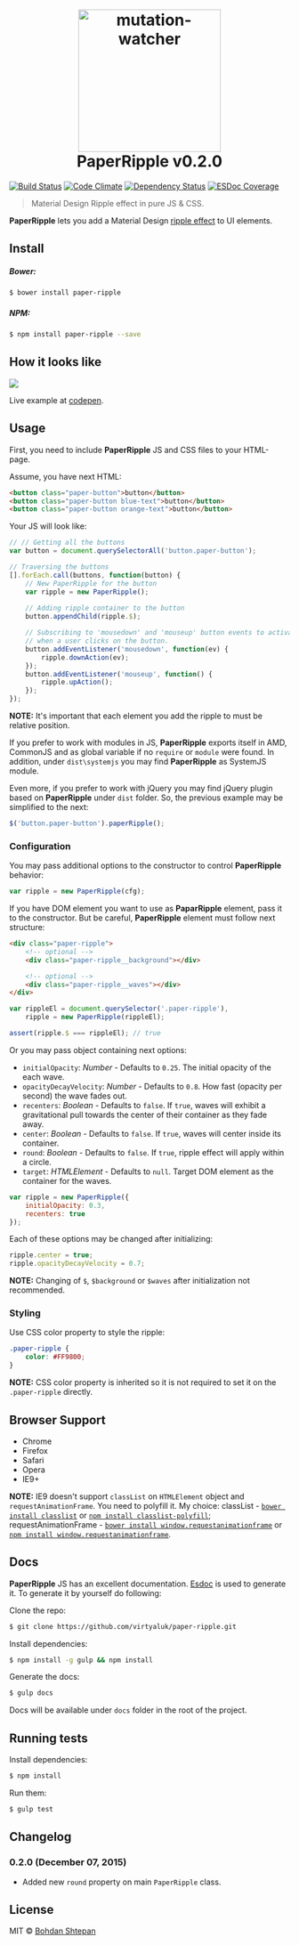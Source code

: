 <h1 align="center">
	<img width="256" src="https://raw.githubusercontent.com/virtyaluk/paper-ripple/master/media/paper-ripple.png" alt="mutation-watcher" style="clear: right;">
<br/>
PaperRipple v0.2.0

</h1>

[![Build Status](https://travis-ci.org/virtyaluk/paper-ripple.svg)](https://travis-ci.org/virtyaluk/paper-ripple) [![Code Climate](https://codeclimate.com/github/virtyaluk/paper-ripple/badges/gpa.svg)](https://codeclimate.com/github/virtyaluk/paper-ripple) [![Dependency Status](https://gemnasium.com/virtyaluk/paper-ripple.svg)](https://gemnasium.com/virtyaluk/paper-ripple) [![ESDoc Coverage](https://doc.esdoc.org/github.com/virtyaluk/paper-ripple/badge.svg)](https://doc.esdoc.org/github.com/virtyaluk/paper-ripple/)
> Material Design Ripple effect in pure JS & CSS.
 
**PaperRipple** lets you add a Material Design [ripple effect](https://www.google.com/design/spec/animation/responsive-interaction.html#responsive-interaction-surface-reaction) to UI elements.

## Install

##### Bower:

```bash
$ bower install paper-ripple
```

##### NPM:
```bash
$ npm install paper-ripple --save
```

## How it looks like

![](https://raw.githubusercontent.com/virtyaluk/paper-ripple/master/media/demo.gif)

Live example at [codepen](http://codepen.io/virtyaluk/full/BoMXKM/).

## Usage

First, you need to include **PaperRipple** JS and CSS files to your HTML-page.

Assume, you have next HTML:
````html
<button class="paper-button">button</button>
<button class="paper-button blue-text">button</button>
<button class="paper-button orange-text">button</button>
````

Your JS will look like:
```js
// // Getting all the buttons
var button = document.querySelectorAll('button.paper-button');

// Traversing the buttons
[].forEach.call(buttons, function(button) {
	// New PaperRipple for the button
	var ripple = new PaperRipple();
	
	// Adding ripple container to the button
	button.appendChild(ripple.$);

	// Subscribing to 'mousedown' and 'mouseup' button events to activate ripple effect
	// when a user clicks on the button.
	button.addEventListener('mousedown', function(ev) {
		ripple.downAction(ev);
	});
	button.addEventListener('mouseup', function() {
		ripple.upAction();
	});
});
```

__NOTE:__ It's important that each element you add the ripple to must be relative position.

If you prefer to work with modules in JS, **PaperRipple** exports itself in AMD, CommonJS and as global variable if no `require` or `module` were found. In addition, under `dist\systemjs` you may find **PaperRipple** as SystemJS module.

Even more, if you prefer to work with jQuery you may find jQuery plugin based on **PaperRipple** under `dist` folder. So, the previous example may be simplified to the next:

```js
$('button.paper-button').paperRipple();
```

### Configuration

You may pass additional options to the constructor to control **PaperRipple** behavior:

```js
var ripple = new PaperRipple(cfg);
```

If you have DOM element you want to use as **PaparRipple** element, pass it to the constructor. But be careful, **PaperRipple** element must follow next structure:

```html
<div class="paper-ripple">
	<!-- optional -->
	<div class="paper-ripple__background"></div>

	<!-- optional -->
	<div class="paper-ripple__waves"></div>
</div>
```

```js
var rippleEl = document.querySelector('.paper-ripple'),
	ripple = new PaperRipple(rippleEl);

assert(ripple.$ === rippleEl); // true
```

Or you may pass object containing next options:

* `initialOpacity`: *Number* - Defaults to `0.25`. The initial opacity of the each wave.
* `opacityDecayVelocity`: *Number* - Defaults to `0.8`. How fast (opacity per second) the wave fades out.
* `recenters`: *Boolean* - Defaults to `false`. If `true`, waves will exhibit a gravitational pull towards the center of their container as they fade away.
* `center`: *Boolean* - Defaults to `false`. If `true`, waves will center inside its container.
* `round`: *Boolean* - Defaults to `false`. If `true`, ripple effect will apply within a circle.
* `target`: *HTMLElement* - Defaults to `null`. Target DOM element as the container for the waves.

```js
var ripple = new PaperRipple({
	initialOpacity: 0.3,
	recenters: true
});
```

Each of these options may be changed after initializing:

```js
ripple.center = true;
ripple.opacityDecayVelocity = 0.7;
```
**NOTE:** Changing of `$`, `$background` or `$waves` after initialization not recommended.

### Styling

Use CSS color property to style the ripple:

```css
.paper-ripple {
	color: #FF9800;
}
```

**NOTE:** CSS color property is inherited so it is not required to set it on the `.paper-ripple` directly.

## Browser Support

- Chrome
- Firefox
- Safari
- Opera
- IE9+

__NOTE:__ IE9 doesn't support `classList` on `HTMLElement` object and `requestAnimationFrame`. You need to polyfill it. My choice: classList - [`bower install classlist`](https://github.com/components/classList.js) or [`npm install classlist-polyfill`](https://github.com/yola/classlist-polyfill); requestAnimationFrame - [`bower install window.requestanimationframe`](https://github.com/Polyfiller/window.requestAnimationFrame) or [`npm install window.requestanimationframe`](https://github.com/Polyfiller/window.requestAnimationFrame).

## Docs

**PaperRipple** JS has an excellent documentation. [Esdoc](https://github.com/nanopx/gulp-esdoc) is used to generate it. To generate it by yourself do following:

Clone the repo:

```bash
$ git clone https://github.com/virtyaluk/paper-ripple.git
```
Install dependencies:

```bash
$ npm install -g gulp && npm install
```

Generate the docs:

```bash
$ gulp docs
```

Docs will be available under `docs` folder in the root of the project.

## Running tests

Install dependencies:

```bash
$ npm install
```

Run them:

```bash
$ gulp test
```

## Changelog

### 0.2.0 (December 07, 2015)
* Added new `round` property on main `PaperRipple` class.


## License

MIT © [Bohdan Shtepan](https://github.com/virtyaluk)